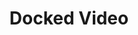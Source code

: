 ---
  id: "79"
  fieldLayoutId: "89"
  uid: "33256067-978b-404a-ae93-0edb9e9b3ef4"
  enabled: "1"
  archived: "0"
  dateCreated: "2017-09-29 05:48:54"
  dateUpdated: "2019-01-28 02:47:18"
  siteSettingsId: "79"
  slug: "pinned-video"
  siteId: "1"
  uri: "patterns/web/entry/pinned-video"
  enabledForSite: "1"
  sectionId: "2"
  typeId: "2"
  authorId: "1"
  postDate: "2017-09-29 05:47:00"
  expiryDate: null
  contentId: "79"
  title: "Docked Video"
  field_allColorsComputed: null
  field_allColorsComputedIllustration: null
  field_allColorsComputedThumbnail: null
  field_appDescription: null
  field_appDescriptionSentiment: null
  field_audio: "0"
  field_authorFaq: null
  field_bgThumbPosition: "center center"
  field_body: null
  field_captureSize: null
  field_categoriesRaw: "visibility,multitasking,"
  field_categoryInPlainText: null
  field_coldThumbTransform: null
  field_colorPalette: null
  field_contributorName: null
  field_contributorUrl: null
  field_coverColor: null
  field_dominantColor: null
  field_externalContributor: "0"
  field_fetchWebsiteData: null
  field_fullName: null
  field_gfycatSource: "FluidFarawayArcticseal"
  field_gif: "1"
  field_gumletUrl: null
  field_gumletUrlNoPreParse: null
  field_howHelps: "<p><strong>Multitasking</strong>. </p><p>The helpfulness of this solution from the user's perspective is debatable. Facebook is well known to exploit different mechanisms to drive engagement up. It's undeniable that this model can drive video engagement up and that would ultimately benefit Facebook's business.</p><p>However, this solution is potentially helpful for users who want to multitask or that have developed multi-screen behaviors (like using a phone while watching TV). </p><p>From a usability point of view, we could also argue that this solution helps the user to develop new content discovery mental models that rely on a combination of constant visibility and progressive content disclosure.</p>"
  field_howWorks: "<p>When users are watching a video that showed up on their newsfeed, they can hover over the video to reveal the play bar and a strip of actionable buttons. </p><p>One of these buttons is an icon that resembles the final state of this solution. When hovering over the button, a tooltip with the text \"Continue watching while you use Facebook\" shows up. </p><p>Both, the icon and the helper text, are cues used to explain the interaction behind this solution.</p><p>These cues are crucial when introducing new solutions since they help users to establish mental models around the framed functionality.</p><p>Upon clicking the button, a small video player fades-in and gets docked at the top right of the screen. One important detail to note here is that the new player will resume at the time at which the news feed player stops. Without this continuity the context would be lost, and the solution wouldn't be beneficial for the user.</p><p>When the user scrolls, the video stays fixed at the top-right corner (following you as you scroll).</p><p>There are some instances in which this interaction would get triggered automatically upon scrolling. The most notorious one is when the user un-mutes the video (Facebook assumes that there's engagement with the video). Once you scroll after un-muting, the video gets pinned automatically.</p>"
  field_iconColors: null
  field_iconComputedColors: null
  field_illustrationSource: null
  field_imagePathRaw: ""
  field_imageTextOcr: null
  field_depthArticleBody: null
  field_lpSentimentScore: null
  field_lpUrl: null
  field_mediaEmbed: ""
  field_mobileId: null
  field_mobileShotSrc: null
  field_newsObject: null
  field_pageFetchJsonString: null
  field_patternSrc: "Facebook"
  field_platformRaw: "Web"
  field_qualityDescription: null
  field_rawResponse: null
  field_readingDuration: null
  field_readingDurationSeconds: null
  field_readingEaseLevel: null
  field_readingEaseScore: null
  field_references: null
  field_screenshotColors: null
  field_screenshotComputedColors: null
  field_sourceFromArchive: null
  field_strategyDescription: null
  field_thumbColors: null
  field_thumbVideoUrl: "kcsi6"
  field_webDescription: null
  field_webTitle: null
  field_what: "<p>This is a solution that Facebook uses on their video feed experiences. When users are watching a video from their feed, they can pin that video and keep it visible while they continue scrolling down. </p>"
  root: null
  lft: null
  rgt: null
  level: null
  structureId: null
  layout: layouts/post.njk
---